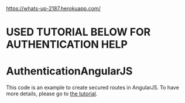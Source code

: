 https://whats-up-2187.herokuapp.com/


USED TUTORIAL BELOW FOR AUTHENTICATION HELP
=======================
AuthenticationAngularJS
=======================

This code is an example to create secured routes in AngularJS. To have more details, please go to [the tutorial](https://vickev.com/#!/article/authentication-in-single-page-applications-node-js-passportjs-angularjs).

